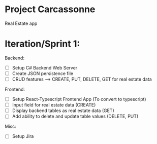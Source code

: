 # Project Carcassonne
Real Estate app 

# Iteration/Sprint 1:
Backend:
- [ ] Setup C# Backend Web Server
- [ ] Create JSON persistence file
- [ ] CRUD features --> CREATE, PUT, DELETE, GET for real estate data

Frontend:
- [ ] Setup React-Typescript Frontend App (To convert to typescript)
- [ ] Input field for real estate data (CREATE)
- [ ] Display backend tables as real estate data (GET)
- [ ] Add ability to delete and update table values (DELETE, PUT)

Misc:
- [ ] Setup Jira
